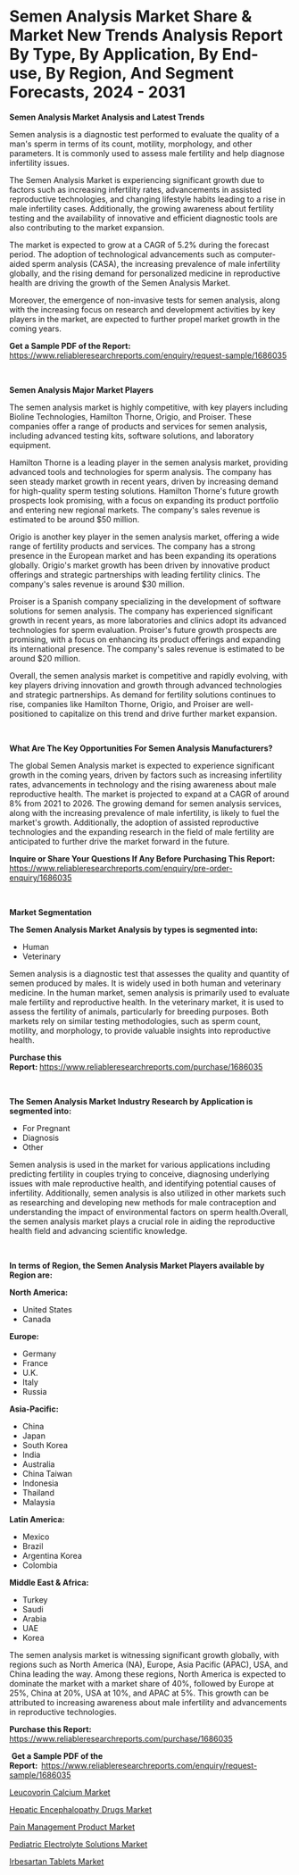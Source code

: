 <p><h1>Semen Analysis Market Share & Market New Trends Analysis Report By Type, By Application, By End-use, By Region, And Segment Forecasts, 2024 - 2031</h1></p><p><strong>Semen Analysis Market Analysis and Latest Trends</strong></p>
<p><p>Semen analysis is a diagnostic test performed to evaluate the quality of a man's sperm in terms of its count, motility, morphology, and other parameters. It is commonly used to assess male fertility and help diagnose infertility issues.</p><p>The Semen Analysis Market is experiencing significant growth due to factors such as increasing infertility rates, advancements in assisted reproductive technologies, and changing lifestyle habits leading to a rise in male infertility cases. Additionally, the growing awareness about fertility testing and the availability of innovative and efficient diagnostic tools are also contributing to the market expansion.</p><p>The market is expected to grow at a CAGR of 5.2% during the forecast period. The adoption of technological advancements such as computer-aided sperm analysis (CASA), the increasing prevalence of male infertility globally, and the rising demand for personalized medicine in reproductive health are driving the growth of the Semen Analysis Market.</p><p>Moreover, the emergence of non-invasive tests for semen analysis, along with the increasing focus on research and development activities by key players in the market, are expected to further propel market growth in the coming years.</p></p>
<p><strong>Get a Sample PDF of the Report:&nbsp;</strong> <a href="https://www.reliableresearchreports.com/enquiry/request-sample/1686035">https://www.reliableresearchreports.com/enquiry/request-sample/1686035</a></p>
<p>&nbsp;</p>
<p><strong>Semen Analysis Major Market Players</strong></p>
<p><p>The semen analysis market is highly competitive, with key players including Bioline Technologies, Hamilton Thorne, Origio, and Proiser. These companies offer a range of products and services for semen analysis, including advanced testing kits, software solutions, and laboratory equipment.</p><p>Hamilton Thorne is a leading player in the semen analysis market, providing advanced tools and technologies for sperm analysis. The company has seen steady market growth in recent years, driven by increasing demand for high-quality sperm testing solutions. Hamilton Thorne's future growth prospects look promising, with a focus on expanding its product portfolio and entering new regional markets. The company's sales revenue is estimated to be around $50 million.</p><p>Origio is another key player in the semen analysis market, offering a wide range of fertility products and services. The company has a strong presence in the European market and has been expanding its operations globally. Origio's market growth has been driven by innovative product offerings and strategic partnerships with leading fertility clinics. The company's sales revenue is around $30 million.</p><p>Proiser is a Spanish company specializing in the development of software solutions for semen analysis. The company has experienced significant growth in recent years, as more laboratories and clinics adopt its advanced technologies for sperm evaluation. Proiser's future growth prospects are promising, with a focus on enhancing its product offerings and expanding its international presence. The company's sales revenue is estimated to be around $20 million.</p><p>Overall, the semen analysis market is competitive and rapidly evolving, with key players driving innovation and growth through advanced technologies and strategic partnerships. As demand for fertility solutions continues to rise, companies like Hamilton Thorne, Origio, and Proiser are well-positioned to capitalize on this trend and drive further market expansion.</p></p>
<p>&nbsp;</p>
<p><strong>What Are The Key Opportunities For Semen Analysis Manufacturers?</strong></p>
<p><p>The global Semen Analysis market is expected to experience significant growth in the coming years, driven by factors such as increasing infertility rates, advancements in technology and the rising awareness about male reproductive health. The market is projected to expand at a CAGR of around 8% from 2021 to 2026. The growing demand for semen analysis services, along with the increasing prevalence of male infertility, is likely to fuel the market's growth. Additionally, the adoption of assisted reproductive technologies and the expanding research in the field of male fertility are anticipated to further drive the market forward in the future.</p></p>
<p><strong>Inquire or Share Your Questions If Any Before Purchasing This Report:</strong> <a href="https://www.reliableresearchreports.com/enquiry/pre-order-enquiry/1686035">https://www.reliableresearchreports.com/enquiry/pre-order-enquiry/1686035</a></p>
<p>&nbsp;</p>
<p><strong>Market Segmentation</strong></p>
<p><strong>The Semen Analysis Market Analysis by types is segmented into:</strong></p>
<p><ul><li>Human</li><li>Veterinary</li></ul></p>
<p><p>Semen analysis is a diagnostic test that assesses the quality and quantity of semen produced by males. It is widely used in both human and veterinary medicine. In the human market, semen analysis is primarily used to evaluate male fertility and reproductive health. In the veterinary market, it is used to assess the fertility of animals, particularly for breeding purposes. Both markets rely on similar testing methodologies, such as sperm count, motility, and morphology, to provide valuable insights into reproductive health.</p></p>
<p><strong>Purchase this Report:&nbsp;</strong><a href="https://www.reliableresearchreports.com/purchase/1686035">https://www.reliableresearchreports.com/purchase/1686035</a></p>
<p>&nbsp;</p>
<p><strong>The Semen Analysis Market Industry Research by Application is segmented into:</strong></p>
<p><ul><li>For Pregnant</li><li>Diagnosis</li><li>Other</li></ul></p>
<p><p>Semen analysis is used in the market for various applications including predicting fertility in couples trying to conceive, diagnosing underlying issues with male reproductive health, and identifying potential causes of infertility. Additionally, semen analysis is also utilized in other markets such as researching and developing new methods for male contraception and understanding the impact of environmental factors on sperm health.Overall, the semen analysis market plays a crucial role in aiding the reproductive health field and advancing scientific knowledge.</p></p>
<p>&nbsp;</p>
<p><strong>In terms of Region, the Semen Analysis Market Players available by Region are:</strong></p>
<p>
    <p> <strong> North America: </strong>
        <ul>
            <li>United States</li>
            <li>Canada</li>
        </ul>
        </p> 
    <p> <strong> Europe: </strong>
        <ul>
            <li>Germany</li>
            <li>France</li>
            <li>U.K.</li>
            <li>Italy</li>
            <li>Russia</li>
        </ul>
        </p> 
    <p> <strong> Asia-Pacific: </strong>
        <ul>
            <li>China</li>
            <li>Japan</li>
            <li>South Korea</li>
            <li>India</li>
            <li>Australia</li>
            <li>China Taiwan</li>
            <li>Indonesia</li>
            <li>Thailand</li>
            <li>Malaysia</li>
        </ul>
        </p> 
    <p> <strong> Latin America: </strong>
        <ul>
            <li>Mexico</li>
            <li>Brazil</li>
            <li>Argentina Korea</li>
            <li>Colombia</li>
        </ul>
        </p> 
    <p> <strong> Middle East & Africa: </strong>
        <ul>
            <li>Turkey</li>
            <li>Saudi</li>
            <li>Arabia</li>
            <li>UAE</li>
            <li>Korea</li>
        </ul>
    </p>
    </p>
<p><p>The semen analysis market is witnessing significant growth globally, with regions such as North America (NA), Europe, Asia Pacific (APAC), USA, and China leading the way. Among these regions, North America is expected to dominate the market with a market share of 40%, followed by Europe at 25%, China at 20%, USA at 10%, and APAC at 5%. This growth can be attributed to increasing awareness about male infertility and advancements in reproductive technologies.</p></p>
<p><strong>Purchase this Report: </strong><a href="https://www.reliableresearchreports.com/purchase/1686035">https://www.reliableresearchreports.com/purchase/1686035</a></p>
<p>&nbsp;<strong>Get a Sample PDF of the Report:&nbsp;&nbsp;</strong><a href="https://www.reliableresearchreports.com/enquiry/request-sample/1686035">https://www.reliableresearchreports.com/enquiry/request-sample/1686035</a></p>
<p><strong></strong></p>
<p><p><a href="https://medium.com/@terrellconn/leucovorin-calcium-market-trends-and-market-analysis-forecasted-for-period-2024-2031-449e2c2401d6">Leucovorin Calcium Market</a></p><p><a href="https://medium.com/@dessiefadel/analyzing-hepatic-encephalopathy-drugs-market-global-industry-perspective-and-forecast-2024-to-a10ac84f846c">Hepatic Encephalopathy Drugs Market</a></p><p><a href="https://medium.com/@dessiefadel/pain-management-product-market-trends-and-market-analysis-forecasted-for-period-2024-2031-02d5c951f4f5">Pain Management Product Market</a></p><p><a href="https://medium.com/@anibalstamm1912/pediatric-electrolyte-solutions-market-report-reveals-the-latest-trends-and-growth-opportunities-of-9087c75a8267">Pediatric Electrolyte Solutions Market</a></p><p><a href="https://medium.com/@terrellconn/irbesartan-tablets-market-report-reveals-the-latest-trends-and-growth-opportunities-of-this-market-b98c5bc29168">Irbesartan Tablets Market</a></p></p>